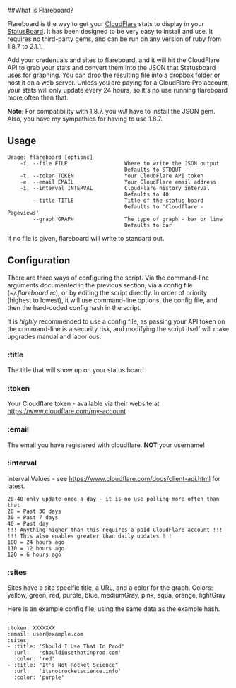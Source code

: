 ##What is Flareboard?

Flareboard is the way to get your [CloudFlare](http://www.cloudflare.com) stats
to display in your [StatusBoard](http://www.panic.com/statusboard). It has been
designed to be very easy to install and use. It requires no third-party gems,
and can be run on any version of ruby from 1.8.7 to 2.1.1.

Add your credentials and sites to flareboard, and it will hit the CloudFlare API
to grab your stats and convert them into the JSON that Statusboard uses for
graphing. You can drop the resulting file into a dropbox folder or host it on a
web server. Unless you are paying for a CloudFlare Pro account, your stats will
only update every 24 hours, so it's no use running flareboard more often than
that.

**Note**: For compatibility with 1.8.7. you *will* have to install the JSON gem.
Also, you have my sympathies for having to use 1.8.7.

## Usage

    Usage: flareboard [options]
        -f, --file FILE                  Where to write the JSON output
                                         Defaults to STDOUT
        -t, --token TOKEN                Your CloudFlare API token
        -e, --email EMAIL                Your CloudFlare email address
        -i, --interval INTERVAL          CloudFlare history interval
                                         Defaults to 40
            --title TITLE                Title of the status board
                                         Defaults to 'Cloudflare - Pageviews'
            --graph GRAPH                The type of graph - bar or line
                                         Defaults to bar

If no file is given, flareboard will write to standard out.

## Configuration

There are three ways of configuring the script. Via the command-line arguments
documented in the previous section, via a config file (*~/.flareboard.rc*), or
by editing the script directly. In order of priority (highest to lowest), it
will use command-line options, the config file, and then the hard-coded config
hash in the script.

It is *highly* recommended to use a config file, as passing your API token on
the command-line is a security risk, and modifying the script itself will make
upgrades manual and laborious.

### :title
The title that will show up on your status board

### :token
Your Cloudflare token - available via their website at
https://www.cloudflare.com/my-account

### :email
The email you have registered with cloudflare. **NOT** your username!

### :interval
Interval Values - see https://www.cloudflare.com/docs/client-api.html for
latest.

    20-40 only update once a day - it is no use polling more often than that
    20 = Past 30 days
    30 = Past 7 days
    40 = Past day
    !!! Anything higher than this requires a paid CloudFlare account !!!
    !!! This also enables greater than daily updates !!!
    100 = 24 hours ago
    110 = 12 hours ago
    120 = 6 hours ago

### :sites
Sites have a site specific title, a URL, and a color for the graph.
Colors: yellow, green, red, purple, blue, mediumGray, pink, aqua, orange, lightGray

Here is an example config file, using the same data as the example hash. 

    ---
    :token: XXXXXXX
    :email: user@example.com
    :sites:
    - :title: 'Should I Use That In Prod'
      :url:   'shouldiusethatinprod.com'
      :color: 'red'
    - :title: "It's Not Rocket Science"
      :url:   'itsnotrocketscience.info'
      :color: 'purple'
